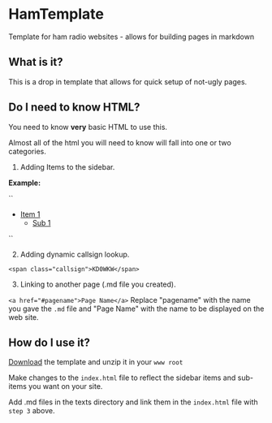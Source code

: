 HamTemplate
===========

Template for ham radio websites - allows for building pages in markdown


## What is it? ##

This is a drop in template that allows for quick setup of not-ugly pages.

## Do I need to know HTML? ##

You need to know **very** basic HTML to use this.

Almost all of the html you will need to know will fall into one or two categories.

1. Adding Items to the sidebar.

**Example:**

``
<ul class="nav bs-sidenav" id="navbar">
  <li>
    <a href="#item1">Item 1</a>
      <ul class="nav">
        <li><a href="#sub1">Sub 1</a></li>
      </ul>
  </li>
</ul>
``

2. Adding dynamic callsign lookup.

``
<span class="callsign">KD0WKW</span>
``

3. Linking to another page (.md file you created).

``
<a href="#pagename">Page Name</a>
``
Replace "pagename" with the name you gave the `.md` file and "Page Name" with
the name to be displayed on the web site.

## How do I use it? ##

[Download](https://github.com/qbit/HamTemplate/archive/master.zip) the template
and unzip it in your `www root`

Make changes to the `index.html` file to reflect the sidebar items and sub-items
you want on your site.

Add .md files in the texts directory and link them in the `index.html` file with
`step 3` above.

